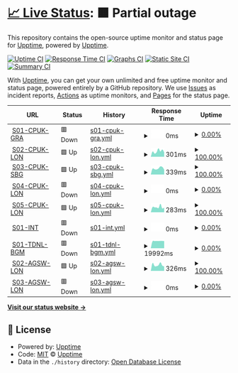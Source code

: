 # [📈 Live Status](https://uptime.cloud.clkpts.co.uk): <!--live status--> **🟧 Partial outage**

This repository contains the open-source uptime monitor and status page for [Upptime](https://upptime.js.org), powered by [Upptime](https://github.com/upptime/upptime).

[![Uptime CI](https://github.com/Clickpoints/uptime-monitoring/workflows/Uptime%20CI/badge.svg)](https://github.com/Clickpoints/uptime-monitoring/actions?query=workflow%3A%22Uptime+CI%22)
[![Response Time CI](https://github.com/Clickpoints/uptime-monitoring/workflows/Response%20Time%20CI/badge.svg)](https://github.com/Clickpoints/uptime-monitoring/actions?query=workflow%3A%22Response+Time+CI%22)
[![Graphs CI](https://github.com/Clickpoints/uptime-monitoring/workflows/Graphs%20CI/badge.svg)](https://github.com/Clickpoints/uptime-monitoring/actions?query=workflow%3A%22Graphs+CI%22)
[![Static Site CI](https://github.com/Clickpoints/uptime-monitoring/workflows/Static%20Site%20CI/badge.svg)](https://github.com/Clickpoints/uptime-monitoring/actions?query=workflow%3A%22Static+Site+CI%22)
[![Summary CI](https://github.com/Clickpoints/uptime-monitoring/workflows/Summary%20CI/badge.svg)](https://github.com/Clickpoints/uptime-monitoring/actions?query=workflow%3A%22Summary+CI%22)

With [Upptime](https://upptime.js.org), you can get your own unlimited and free uptime monitor and status page, powered entirely by a GitHub repository. We use [Issues](https://github.com/upptime/upptime/issues) as incident reports, [Actions](https://github.com/Clickpoints/uptime-monitoring/actions) as uptime monitors, and [Pages](https://uptime.cloud.clkpts.co.uk) for the status page.

<!--start: status pages-->
<!-- This summary is generated by Upptime (https://github.com/upptime/upptime) -->
<!-- Do not edit this manually, your changes will be overwritten -->
<!-- prettier-ignore -->
| URL | Status | History | Response Time | Uptime |
| --- | ------ | ------- | ------------- | ------ |
| <img alt="" src="https://icons.duckduckgo.com/ip3/s01.cloud.clkpts.uk.ico" height="13"> [S01-CPUK-GRA](http://s01.cloud.clkpts.uk) | 🟥 Down | [s01-cpuk-gra.yml](https://github.com/Clickpoints/uptime-monitoring/commits/HEAD/history/s01-cpuk-gra.yml) | <details><summary><img alt="Response time graph" src="./graphs/s01-cpuk-gra/response-time-week.png" height="20"> 0ms</summary><br><a href="https://uptime.cloud.clkpts.co.uk/history/s01-cpuk-gra"><img alt="Response time 93" src="https://img.shields.io/endpoint?url=https%3A%2F%2Fraw.githubusercontent.com%2FClickpoints%2Fuptime-monitoring%2FHEAD%2Fapi%2Fs01-cpuk-gra%2Fresponse-time.json"></a><br><a href="https://uptime.cloud.clkpts.co.uk/history/s01-cpuk-gra"><img alt="24-hour response time 0" src="https://img.shields.io/endpoint?url=https%3A%2F%2Fraw.githubusercontent.com%2FClickpoints%2Fuptime-monitoring%2FHEAD%2Fapi%2Fs01-cpuk-gra%2Fresponse-time-day.json"></a><br><a href="https://uptime.cloud.clkpts.co.uk/history/s01-cpuk-gra"><img alt="7-day response time 0" src="https://img.shields.io/endpoint?url=https%3A%2F%2Fraw.githubusercontent.com%2FClickpoints%2Fuptime-monitoring%2FHEAD%2Fapi%2Fs01-cpuk-gra%2Fresponse-time-week.json"></a><br><a href="https://uptime.cloud.clkpts.co.uk/history/s01-cpuk-gra"><img alt="30-day response time 0" src="https://img.shields.io/endpoint?url=https%3A%2F%2Fraw.githubusercontent.com%2FClickpoints%2Fuptime-monitoring%2FHEAD%2Fapi%2Fs01-cpuk-gra%2Fresponse-time-month.json"></a><br><a href="https://uptime.cloud.clkpts.co.uk/history/s01-cpuk-gra"><img alt="1-year response time 93" src="https://img.shields.io/endpoint?url=https%3A%2F%2Fraw.githubusercontent.com%2FClickpoints%2Fuptime-monitoring%2FHEAD%2Fapi%2Fs01-cpuk-gra%2Fresponse-time-year.json"></a></details> | <details><summary><a href="https://uptime.cloud.clkpts.co.uk/history/s01-cpuk-gra">0.00%</a></summary><a href="https://uptime.cloud.clkpts.co.uk/history/s01-cpuk-gra"><img alt="All-time uptime 66.05%" src="https://img.shields.io/endpoint?url=https%3A%2F%2Fraw.githubusercontent.com%2FClickpoints%2Fuptime-monitoring%2FHEAD%2Fapi%2Fs01-cpuk-gra%2Fuptime.json"></a><br><a href="https://uptime.cloud.clkpts.co.uk/history/s01-cpuk-gra"><img alt="24-hour uptime 0.00%" src="https://img.shields.io/endpoint?url=https%3A%2F%2Fraw.githubusercontent.com%2FClickpoints%2Fuptime-monitoring%2FHEAD%2Fapi%2Fs01-cpuk-gra%2Fuptime-day.json"></a><br><a href="https://uptime.cloud.clkpts.co.uk/history/s01-cpuk-gra"><img alt="7-day uptime 0.00%" src="https://img.shields.io/endpoint?url=https%3A%2F%2Fraw.githubusercontent.com%2FClickpoints%2Fuptime-monitoring%2FHEAD%2Fapi%2Fs01-cpuk-gra%2Fuptime-week.json"></a><br><a href="https://uptime.cloud.clkpts.co.uk/history/s01-cpuk-gra"><img alt="30-day uptime 0.00%" src="https://img.shields.io/endpoint?url=https%3A%2F%2Fraw.githubusercontent.com%2FClickpoints%2Fuptime-monitoring%2FHEAD%2Fapi%2Fs01-cpuk-gra%2Fuptime-month.json"></a><br><a href="https://uptime.cloud.clkpts.co.uk/history/s01-cpuk-gra"><img alt="1-year uptime 28.88%" src="https://img.shields.io/endpoint?url=https%3A%2F%2Fraw.githubusercontent.com%2FClickpoints%2Fuptime-monitoring%2FHEAD%2Fapi%2Fs01-cpuk-gra%2Fuptime-year.json"></a></details>
| <img alt="" src="https://icons.duckduckgo.com/ip3/s02.cloud.clkpts.uk.ico" height="13"> [S02-CPUK-LON](http://s02.cloud.clkpts.uk) | 🟩 Up | [s02-cpuk-lon.yml](https://github.com/Clickpoints/uptime-monitoring/commits/HEAD/history/s02-cpuk-lon.yml) | <details><summary><img alt="Response time graph" src="./graphs/s02-cpuk-lon/response-time-week.png" height="20"> 301ms</summary><br><a href="https://uptime.cloud.clkpts.co.uk/history/s02-cpuk-lon"><img alt="Response time 264" src="https://img.shields.io/endpoint?url=https%3A%2F%2Fraw.githubusercontent.com%2FClickpoints%2Fuptime-monitoring%2FHEAD%2Fapi%2Fs02-cpuk-lon%2Fresponse-time.json"></a><br><a href="https://uptime.cloud.clkpts.co.uk/history/s02-cpuk-lon"><img alt="24-hour response time 244" src="https://img.shields.io/endpoint?url=https%3A%2F%2Fraw.githubusercontent.com%2FClickpoints%2Fuptime-monitoring%2FHEAD%2Fapi%2Fs02-cpuk-lon%2Fresponse-time-day.json"></a><br><a href="https://uptime.cloud.clkpts.co.uk/history/s02-cpuk-lon"><img alt="7-day response time 301" src="https://img.shields.io/endpoint?url=https%3A%2F%2Fraw.githubusercontent.com%2FClickpoints%2Fuptime-monitoring%2FHEAD%2Fapi%2Fs02-cpuk-lon%2Fresponse-time-week.json"></a><br><a href="https://uptime.cloud.clkpts.co.uk/history/s02-cpuk-lon"><img alt="30-day response time 281" src="https://img.shields.io/endpoint?url=https%3A%2F%2Fraw.githubusercontent.com%2FClickpoints%2Fuptime-monitoring%2FHEAD%2Fapi%2Fs02-cpuk-lon%2Fresponse-time-month.json"></a><br><a href="https://uptime.cloud.clkpts.co.uk/history/s02-cpuk-lon"><img alt="1-year response time 268" src="https://img.shields.io/endpoint?url=https%3A%2F%2Fraw.githubusercontent.com%2FClickpoints%2Fuptime-monitoring%2FHEAD%2Fapi%2Fs02-cpuk-lon%2Fresponse-time-year.json"></a></details> | <details><summary><a href="https://uptime.cloud.clkpts.co.uk/history/s02-cpuk-lon">100.00%</a></summary><a href="https://uptime.cloud.clkpts.co.uk/history/s02-cpuk-lon"><img alt="All-time uptime 41.74%" src="https://img.shields.io/endpoint?url=https%3A%2F%2Fraw.githubusercontent.com%2FClickpoints%2Fuptime-monitoring%2FHEAD%2Fapi%2Fs02-cpuk-lon%2Fuptime.json"></a><br><a href="https://uptime.cloud.clkpts.co.uk/history/s02-cpuk-lon"><img alt="24-hour uptime 100.00%" src="https://img.shields.io/endpoint?url=https%3A%2F%2Fraw.githubusercontent.com%2FClickpoints%2Fuptime-monitoring%2FHEAD%2Fapi%2Fs02-cpuk-lon%2Fuptime-day.json"></a><br><a href="https://uptime.cloud.clkpts.co.uk/history/s02-cpuk-lon"><img alt="7-day uptime 100.00%" src="https://img.shields.io/endpoint?url=https%3A%2F%2Fraw.githubusercontent.com%2FClickpoints%2Fuptime-monitoring%2FHEAD%2Fapi%2Fs02-cpuk-lon%2Fuptime-week.json"></a><br><a href="https://uptime.cloud.clkpts.co.uk/history/s02-cpuk-lon"><img alt="30-day uptime 75.87%" src="https://img.shields.io/endpoint?url=https%3A%2F%2Fraw.githubusercontent.com%2FClickpoints%2Fuptime-monitoring%2FHEAD%2Fapi%2Fs02-cpuk-lon%2Fuptime-month.json"></a><br><a href="https://uptime.cloud.clkpts.co.uk/history/s02-cpuk-lon"><img alt="1-year uptime 6.64%" src="https://img.shields.io/endpoint?url=https%3A%2F%2Fraw.githubusercontent.com%2FClickpoints%2Fuptime-monitoring%2FHEAD%2Fapi%2Fs02-cpuk-lon%2Fuptime-year.json"></a></details>
| <img alt="" src="https://icons.duckduckgo.com/ip3/s03.cloud.clkpts.co.uk.ico" height="13"> [S03-CPUK-SBG](http://s03.cloud.clkpts.co.uk) | 🟩 Up | [s03-cpuk-sbg.yml](https://github.com/Clickpoints/uptime-monitoring/commits/HEAD/history/s03-cpuk-sbg.yml) | <details><summary><img alt="Response time graph" src="./graphs/s03-cpuk-sbg/response-time-week.png" height="20"> 339ms</summary><br><a href="https://uptime.cloud.clkpts.co.uk/history/s03-cpuk-sbg"><img alt="Response time 304" src="https://img.shields.io/endpoint?url=https%3A%2F%2Fraw.githubusercontent.com%2FClickpoints%2Fuptime-monitoring%2FHEAD%2Fapi%2Fs03-cpuk-sbg%2Fresponse-time.json"></a><br><a href="https://uptime.cloud.clkpts.co.uk/history/s03-cpuk-sbg"><img alt="24-hour response time 269" src="https://img.shields.io/endpoint?url=https%3A%2F%2Fraw.githubusercontent.com%2FClickpoints%2Fuptime-monitoring%2FHEAD%2Fapi%2Fs03-cpuk-sbg%2Fresponse-time-day.json"></a><br><a href="https://uptime.cloud.clkpts.co.uk/history/s03-cpuk-sbg"><img alt="7-day response time 339" src="https://img.shields.io/endpoint?url=https%3A%2F%2Fraw.githubusercontent.com%2FClickpoints%2Fuptime-monitoring%2FHEAD%2Fapi%2Fs03-cpuk-sbg%2Fresponse-time-week.json"></a><br><a href="https://uptime.cloud.clkpts.co.uk/history/s03-cpuk-sbg"><img alt="30-day response time 328" src="https://img.shields.io/endpoint?url=https%3A%2F%2Fraw.githubusercontent.com%2FClickpoints%2Fuptime-monitoring%2FHEAD%2Fapi%2Fs03-cpuk-sbg%2Fresponse-time-month.json"></a><br><a href="https://uptime.cloud.clkpts.co.uk/history/s03-cpuk-sbg"><img alt="1-year response time 314" src="https://img.shields.io/endpoint?url=https%3A%2F%2Fraw.githubusercontent.com%2FClickpoints%2Fuptime-monitoring%2FHEAD%2Fapi%2Fs03-cpuk-sbg%2Fresponse-time-year.json"></a></details> | <details><summary><a href="https://uptime.cloud.clkpts.co.uk/history/s03-cpuk-sbg">100.00%</a></summary><a href="https://uptime.cloud.clkpts.co.uk/history/s03-cpuk-sbg"><img alt="All-time uptime 99.99%" src="https://img.shields.io/endpoint?url=https%3A%2F%2Fraw.githubusercontent.com%2FClickpoints%2Fuptime-monitoring%2FHEAD%2Fapi%2Fs03-cpuk-sbg%2Fuptime.json"></a><br><a href="https://uptime.cloud.clkpts.co.uk/history/s03-cpuk-sbg"><img alt="24-hour uptime 100.00%" src="https://img.shields.io/endpoint?url=https%3A%2F%2Fraw.githubusercontent.com%2FClickpoints%2Fuptime-monitoring%2FHEAD%2Fapi%2Fs03-cpuk-sbg%2Fuptime-day.json"></a><br><a href="https://uptime.cloud.clkpts.co.uk/history/s03-cpuk-sbg"><img alt="7-day uptime 100.00%" src="https://img.shields.io/endpoint?url=https%3A%2F%2Fraw.githubusercontent.com%2FClickpoints%2Fuptime-monitoring%2FHEAD%2Fapi%2Fs03-cpuk-sbg%2Fuptime-week.json"></a><br><a href="https://uptime.cloud.clkpts.co.uk/history/s03-cpuk-sbg"><img alt="30-day uptime 100.00%" src="https://img.shields.io/endpoint?url=https%3A%2F%2Fraw.githubusercontent.com%2FClickpoints%2Fuptime-monitoring%2FHEAD%2Fapi%2Fs03-cpuk-sbg%2Fuptime-month.json"></a><br><a href="https://uptime.cloud.clkpts.co.uk/history/s03-cpuk-sbg"><img alt="1-year uptime 99.99%" src="https://img.shields.io/endpoint?url=https%3A%2F%2Fraw.githubusercontent.com%2FClickpoints%2Fuptime-monitoring%2FHEAD%2Fapi%2Fs03-cpuk-sbg%2Fuptime-year.json"></a></details>
| <img alt="" src="https://icons.duckduckgo.com/ip3/s04.cloud.clkpts.co.uk.ico" height="13"> [S04-CPUK-LON](http://s04.cloud.clkpts.co.uk) | 🟥 Down | [s04-cpuk-lon.yml](https://github.com/Clickpoints/uptime-monitoring/commits/HEAD/history/s04-cpuk-lon.yml) | <details><summary><img alt="Response time graph" src="./graphs/s04-cpuk-lon/response-time-week.png" height="20"> 0ms</summary><br><a href="https://uptime.cloud.clkpts.co.uk/history/s04-cpuk-lon"><img alt="Response time 0" src="https://img.shields.io/endpoint?url=https%3A%2F%2Fraw.githubusercontent.com%2FClickpoints%2Fuptime-monitoring%2FHEAD%2Fapi%2Fs04-cpuk-lon%2Fresponse-time.json"></a><br><a href="https://uptime.cloud.clkpts.co.uk/history/s04-cpuk-lon"><img alt="24-hour response time 0" src="https://img.shields.io/endpoint?url=https%3A%2F%2Fraw.githubusercontent.com%2FClickpoints%2Fuptime-monitoring%2FHEAD%2Fapi%2Fs04-cpuk-lon%2Fresponse-time-day.json"></a><br><a href="https://uptime.cloud.clkpts.co.uk/history/s04-cpuk-lon"><img alt="7-day response time 0" src="https://img.shields.io/endpoint?url=https%3A%2F%2Fraw.githubusercontent.com%2FClickpoints%2Fuptime-monitoring%2FHEAD%2Fapi%2Fs04-cpuk-lon%2Fresponse-time-week.json"></a><br><a href="https://uptime.cloud.clkpts.co.uk/history/s04-cpuk-lon"><img alt="30-day response time 0" src="https://img.shields.io/endpoint?url=https%3A%2F%2Fraw.githubusercontent.com%2FClickpoints%2Fuptime-monitoring%2FHEAD%2Fapi%2Fs04-cpuk-lon%2Fresponse-time-month.json"></a><br><a href="https://uptime.cloud.clkpts.co.uk/history/s04-cpuk-lon"><img alt="1-year response time 0" src="https://img.shields.io/endpoint?url=https%3A%2F%2Fraw.githubusercontent.com%2FClickpoints%2Fuptime-monitoring%2FHEAD%2Fapi%2Fs04-cpuk-lon%2Fresponse-time-year.json"></a></details> | <details><summary><a href="https://uptime.cloud.clkpts.co.uk/history/s04-cpuk-lon">0.00%</a></summary><a href="https://uptime.cloud.clkpts.co.uk/history/s04-cpuk-lon"><img alt="All-time uptime 0.00%" src="https://img.shields.io/endpoint?url=https%3A%2F%2Fraw.githubusercontent.com%2FClickpoints%2Fuptime-monitoring%2FHEAD%2Fapi%2Fs04-cpuk-lon%2Fuptime.json"></a><br><a href="https://uptime.cloud.clkpts.co.uk/history/s04-cpuk-lon"><img alt="24-hour uptime 0.00%" src="https://img.shields.io/endpoint?url=https%3A%2F%2Fraw.githubusercontent.com%2FClickpoints%2Fuptime-monitoring%2FHEAD%2Fapi%2Fs04-cpuk-lon%2Fuptime-day.json"></a><br><a href="https://uptime.cloud.clkpts.co.uk/history/s04-cpuk-lon"><img alt="7-day uptime 0.00%" src="https://img.shields.io/endpoint?url=https%3A%2F%2Fraw.githubusercontent.com%2FClickpoints%2Fuptime-monitoring%2FHEAD%2Fapi%2Fs04-cpuk-lon%2Fuptime-week.json"></a><br><a href="https://uptime.cloud.clkpts.co.uk/history/s04-cpuk-lon"><img alt="30-day uptime 0.00%" src="https://img.shields.io/endpoint?url=https%3A%2F%2Fraw.githubusercontent.com%2FClickpoints%2Fuptime-monitoring%2FHEAD%2Fapi%2Fs04-cpuk-lon%2Fuptime-month.json"></a><br><a href="https://uptime.cloud.clkpts.co.uk/history/s04-cpuk-lon"><img alt="1-year uptime 0.00%" src="https://img.shields.io/endpoint?url=https%3A%2F%2Fraw.githubusercontent.com%2FClickpoints%2Fuptime-monitoring%2FHEAD%2Fapi%2Fs04-cpuk-lon%2Fuptime-year.json"></a></details>
| <img alt="" src="https://icons.duckduckgo.com/ip3/s05.cloud.clkpts.co.uk.ico" height="13"> [S05-CPUK-LON](http://s05.cloud.clkpts.co.uk) | 🟩 Up | [s05-cpuk-lon.yml](https://github.com/Clickpoints/uptime-monitoring/commits/HEAD/history/s05-cpuk-lon.yml) | <details><summary><img alt="Response time graph" src="./graphs/s05-cpuk-lon/response-time-week.png" height="20"> 283ms</summary><br><a href="https://uptime.cloud.clkpts.co.uk/history/s05-cpuk-lon"><img alt="Response time 257" src="https://img.shields.io/endpoint?url=https%3A%2F%2Fraw.githubusercontent.com%2FClickpoints%2Fuptime-monitoring%2FHEAD%2Fapi%2Fs05-cpuk-lon%2Fresponse-time.json"></a><br><a href="https://uptime.cloud.clkpts.co.uk/history/s05-cpuk-lon"><img alt="24-hour response time 254" src="https://img.shields.io/endpoint?url=https%3A%2F%2Fraw.githubusercontent.com%2FClickpoints%2Fuptime-monitoring%2FHEAD%2Fapi%2Fs05-cpuk-lon%2Fresponse-time-day.json"></a><br><a href="https://uptime.cloud.clkpts.co.uk/history/s05-cpuk-lon"><img alt="7-day response time 283" src="https://img.shields.io/endpoint?url=https%3A%2F%2Fraw.githubusercontent.com%2FClickpoints%2Fuptime-monitoring%2FHEAD%2Fapi%2Fs05-cpuk-lon%2Fresponse-time-week.json"></a><br><a href="https://uptime.cloud.clkpts.co.uk/history/s05-cpuk-lon"><img alt="30-day response time 268" src="https://img.shields.io/endpoint?url=https%3A%2F%2Fraw.githubusercontent.com%2FClickpoints%2Fuptime-monitoring%2FHEAD%2Fapi%2Fs05-cpuk-lon%2Fresponse-time-month.json"></a><br><a href="https://uptime.cloud.clkpts.co.uk/history/s05-cpuk-lon"><img alt="1-year response time 264" src="https://img.shields.io/endpoint?url=https%3A%2F%2Fraw.githubusercontent.com%2FClickpoints%2Fuptime-monitoring%2FHEAD%2Fapi%2Fs05-cpuk-lon%2Fresponse-time-year.json"></a></details> | <details><summary><a href="https://uptime.cloud.clkpts.co.uk/history/s05-cpuk-lon">100.00%</a></summary><a href="https://uptime.cloud.clkpts.co.uk/history/s05-cpuk-lon"><img alt="All-time uptime 100.00%" src="https://img.shields.io/endpoint?url=https%3A%2F%2Fraw.githubusercontent.com%2FClickpoints%2Fuptime-monitoring%2FHEAD%2Fapi%2Fs05-cpuk-lon%2Fuptime.json"></a><br><a href="https://uptime.cloud.clkpts.co.uk/history/s05-cpuk-lon"><img alt="24-hour uptime 100.00%" src="https://img.shields.io/endpoint?url=https%3A%2F%2Fraw.githubusercontent.com%2FClickpoints%2Fuptime-monitoring%2FHEAD%2Fapi%2Fs05-cpuk-lon%2Fuptime-day.json"></a><br><a href="https://uptime.cloud.clkpts.co.uk/history/s05-cpuk-lon"><img alt="7-day uptime 100.00%" src="https://img.shields.io/endpoint?url=https%3A%2F%2Fraw.githubusercontent.com%2FClickpoints%2Fuptime-monitoring%2FHEAD%2Fapi%2Fs05-cpuk-lon%2Fuptime-week.json"></a><br><a href="https://uptime.cloud.clkpts.co.uk/history/s05-cpuk-lon"><img alt="30-day uptime 100.00%" src="https://img.shields.io/endpoint?url=https%3A%2F%2Fraw.githubusercontent.com%2FClickpoints%2Fuptime-monitoring%2FHEAD%2Fapi%2Fs05-cpuk-lon%2Fuptime-month.json"></a><br><a href="https://uptime.cloud.clkpts.co.uk/history/s05-cpuk-lon"><img alt="1-year uptime 100.00%" src="https://img.shields.io/endpoint?url=https%3A%2F%2Fraw.githubusercontent.com%2FClickpoints%2Fuptime-monitoring%2FHEAD%2Fapi%2Fs05-cpuk-lon%2Fuptime-year.json"></a></details>
| <img alt="" src="https://icons.duckduckgo.com/ip3/s01.office.clkpts.co.uk.ico" height="13"> [S01-INT](http://s01.office.clkpts.co.uk/) | 🟥 Down | [s01-int.yml](https://github.com/Clickpoints/uptime-monitoring/commits/HEAD/history/s01-int.yml) | <details><summary><img alt="Response time graph" src="./graphs/s01-int/response-time-week.png" height="20"> 0ms</summary><br><a href="https://uptime.cloud.clkpts.co.uk/history/s01-int"><img alt="Response time 0" src="https://img.shields.io/endpoint?url=https%3A%2F%2Fraw.githubusercontent.com%2FClickpoints%2Fuptime-monitoring%2FHEAD%2Fapi%2Fs01-int%2Fresponse-time.json"></a><br><a href="https://uptime.cloud.clkpts.co.uk/history/s01-int"><img alt="24-hour response time 0" src="https://img.shields.io/endpoint?url=https%3A%2F%2Fraw.githubusercontent.com%2FClickpoints%2Fuptime-monitoring%2FHEAD%2Fapi%2Fs01-int%2Fresponse-time-day.json"></a><br><a href="https://uptime.cloud.clkpts.co.uk/history/s01-int"><img alt="7-day response time 0" src="https://img.shields.io/endpoint?url=https%3A%2F%2Fraw.githubusercontent.com%2FClickpoints%2Fuptime-monitoring%2FHEAD%2Fapi%2Fs01-int%2Fresponse-time-week.json"></a><br><a href="https://uptime.cloud.clkpts.co.uk/history/s01-int"><img alt="30-day response time 0" src="https://img.shields.io/endpoint?url=https%3A%2F%2Fraw.githubusercontent.com%2FClickpoints%2Fuptime-monitoring%2FHEAD%2Fapi%2Fs01-int%2Fresponse-time-month.json"></a><br><a href="https://uptime.cloud.clkpts.co.uk/history/s01-int"><img alt="1-year response time 0" src="https://img.shields.io/endpoint?url=https%3A%2F%2Fraw.githubusercontent.com%2FClickpoints%2Fuptime-monitoring%2FHEAD%2Fapi%2Fs01-int%2Fresponse-time-year.json"></a></details> | <details><summary><a href="https://uptime.cloud.clkpts.co.uk/history/s01-int">0.00%</a></summary><a href="https://uptime.cloud.clkpts.co.uk/history/s01-int"><img alt="All-time uptime 10.92%" src="https://img.shields.io/endpoint?url=https%3A%2F%2Fraw.githubusercontent.com%2FClickpoints%2Fuptime-monitoring%2FHEAD%2Fapi%2Fs01-int%2Fuptime.json"></a><br><a href="https://uptime.cloud.clkpts.co.uk/history/s01-int"><img alt="24-hour uptime 0.00%" src="https://img.shields.io/endpoint?url=https%3A%2F%2Fraw.githubusercontent.com%2FClickpoints%2Fuptime-monitoring%2FHEAD%2Fapi%2Fs01-int%2Fuptime-day.json"></a><br><a href="https://uptime.cloud.clkpts.co.uk/history/s01-int"><img alt="7-day uptime 0.00%" src="https://img.shields.io/endpoint?url=https%3A%2F%2Fraw.githubusercontent.com%2FClickpoints%2Fuptime-monitoring%2FHEAD%2Fapi%2Fs01-int%2Fuptime-week.json"></a><br><a href="https://uptime.cloud.clkpts.co.uk/history/s01-int"><img alt="30-day uptime 0.00%" src="https://img.shields.io/endpoint?url=https%3A%2F%2Fraw.githubusercontent.com%2FClickpoints%2Fuptime-monitoring%2FHEAD%2Fapi%2Fs01-int%2Fuptime-month.json"></a><br><a href="https://uptime.cloud.clkpts.co.uk/history/s01-int"><img alt="1-year uptime 0.00%" src="https://img.shields.io/endpoint?url=https%3A%2F%2Fraw.githubusercontent.com%2FClickpoints%2Fuptime-monitoring%2FHEAD%2Fapi%2Fs01-int%2Fuptime-year.json"></a></details>
| <img alt="" src="https://icons.duckduckgo.com/ip3/topdevelop.xyz.ico" height="13"> [S01-TDNL-BGM](https://topdevelop.xyz) | 🟥 Down | [s01-tdnl-bgm.yml](https://github.com/Clickpoints/uptime-monitoring/commits/HEAD/history/s01-tdnl-bgm.yml) | <details><summary><img alt="Response time graph" src="./graphs/s01-tdnl-bgm/response-time-week.png" height="20"> 19992ms</summary><br><a href="https://uptime.cloud.clkpts.co.uk/history/s01-tdnl-bgm"><img alt="Response time 2591" src="https://img.shields.io/endpoint?url=https%3A%2F%2Fraw.githubusercontent.com%2FClickpoints%2Fuptime-monitoring%2FHEAD%2Fapi%2Fs01-tdnl-bgm%2Fresponse-time.json"></a><br><a href="https://uptime.cloud.clkpts.co.uk/history/s01-tdnl-bgm"><img alt="24-hour response time 19750" src="https://img.shields.io/endpoint?url=https%3A%2F%2Fraw.githubusercontent.com%2FClickpoints%2Fuptime-monitoring%2FHEAD%2Fapi%2Fs01-tdnl-bgm%2Fresponse-time-day.json"></a><br><a href="https://uptime.cloud.clkpts.co.uk/history/s01-tdnl-bgm"><img alt="7-day response time 19992" src="https://img.shields.io/endpoint?url=https%3A%2F%2Fraw.githubusercontent.com%2FClickpoints%2Fuptime-monitoring%2FHEAD%2Fapi%2Fs01-tdnl-bgm%2Fresponse-time-week.json"></a><br><a href="https://uptime.cloud.clkpts.co.uk/history/s01-tdnl-bgm"><img alt="30-day response time 17601" src="https://img.shields.io/endpoint?url=https%3A%2F%2Fraw.githubusercontent.com%2FClickpoints%2Fuptime-monitoring%2FHEAD%2Fapi%2Fs01-tdnl-bgm%2Fresponse-time-month.json"></a><br><a href="https://uptime.cloud.clkpts.co.uk/history/s01-tdnl-bgm"><img alt="1-year response time 2591" src="https://img.shields.io/endpoint?url=https%3A%2F%2Fraw.githubusercontent.com%2FClickpoints%2Fuptime-monitoring%2FHEAD%2Fapi%2Fs01-tdnl-bgm%2Fresponse-time-year.json"></a></details> | <details><summary><a href="https://uptime.cloud.clkpts.co.uk/history/s01-tdnl-bgm">0.00%</a></summary><a href="https://uptime.cloud.clkpts.co.uk/history/s01-tdnl-bgm"><img alt="All-time uptime 60.33%" src="https://img.shields.io/endpoint?url=https%3A%2F%2Fraw.githubusercontent.com%2FClickpoints%2Fuptime-monitoring%2FHEAD%2Fapi%2Fs01-tdnl-bgm%2Fuptime.json"></a><br><a href="https://uptime.cloud.clkpts.co.uk/history/s01-tdnl-bgm"><img alt="24-hour uptime 0.00%" src="https://img.shields.io/endpoint?url=https%3A%2F%2Fraw.githubusercontent.com%2FClickpoints%2Fuptime-monitoring%2FHEAD%2Fapi%2Fs01-tdnl-bgm%2Fuptime-day.json"></a><br><a href="https://uptime.cloud.clkpts.co.uk/history/s01-tdnl-bgm"><img alt="7-day uptime 0.00%" src="https://img.shields.io/endpoint?url=https%3A%2F%2Fraw.githubusercontent.com%2FClickpoints%2Fuptime-monitoring%2FHEAD%2Fapi%2Fs01-tdnl-bgm%2Fuptime-week.json"></a><br><a href="https://uptime.cloud.clkpts.co.uk/history/s01-tdnl-bgm"><img alt="30-day uptime 0.00%" src="https://img.shields.io/endpoint?url=https%3A%2F%2Fraw.githubusercontent.com%2FClickpoints%2Fuptime-monitoring%2FHEAD%2Fapi%2Fs01-tdnl-bgm%2Fuptime-month.json"></a><br><a href="https://uptime.cloud.clkpts.co.uk/history/s01-tdnl-bgm"><img alt="1-year uptime 72.08%" src="https://img.shields.io/endpoint?url=https%3A%2F%2Fraw.githubusercontent.com%2FClickpoints%2Fuptime-monitoring%2FHEAD%2Fapi%2Fs01-tdnl-bgm%2Fuptime-year.json"></a></details>
| <img alt="" src="https://icons.duckduckgo.com/ip3/s02.all-green.co.uk.ico" height="13"> [S02-AGSW-LON](http://s02.all-green.co.uk) | 🟩 Up | [s02-agsw-lon.yml](https://github.com/Clickpoints/uptime-monitoring/commits/HEAD/history/s02-agsw-lon.yml) | <details><summary><img alt="Response time graph" src="./graphs/s02-agsw-lon/response-time-week.png" height="20"> 326ms</summary><br><a href="https://uptime.cloud.clkpts.co.uk/history/s02-agsw-lon"><img alt="Response time 348" src="https://img.shields.io/endpoint?url=https%3A%2F%2Fraw.githubusercontent.com%2FClickpoints%2Fuptime-monitoring%2FHEAD%2Fapi%2Fs02-agsw-lon%2Fresponse-time.json"></a><br><a href="https://uptime.cloud.clkpts.co.uk/history/s02-agsw-lon"><img alt="24-hour response time 248" src="https://img.shields.io/endpoint?url=https%3A%2F%2Fraw.githubusercontent.com%2FClickpoints%2Fuptime-monitoring%2FHEAD%2Fapi%2Fs02-agsw-lon%2Fresponse-time-day.json"></a><br><a href="https://uptime.cloud.clkpts.co.uk/history/s02-agsw-lon"><img alt="7-day response time 326" src="https://img.shields.io/endpoint?url=https%3A%2F%2Fraw.githubusercontent.com%2FClickpoints%2Fuptime-monitoring%2FHEAD%2Fapi%2Fs02-agsw-lon%2Fresponse-time-week.json"></a><br><a href="https://uptime.cloud.clkpts.co.uk/history/s02-agsw-lon"><img alt="30-day response time 325" src="https://img.shields.io/endpoint?url=https%3A%2F%2Fraw.githubusercontent.com%2FClickpoints%2Fuptime-monitoring%2FHEAD%2Fapi%2Fs02-agsw-lon%2Fresponse-time-month.json"></a><br><a href="https://uptime.cloud.clkpts.co.uk/history/s02-agsw-lon"><img alt="1-year response time 296" src="https://img.shields.io/endpoint?url=https%3A%2F%2Fraw.githubusercontent.com%2FClickpoints%2Fuptime-monitoring%2FHEAD%2Fapi%2Fs02-agsw-lon%2Fresponse-time-year.json"></a></details> | <details><summary><a href="https://uptime.cloud.clkpts.co.uk/history/s02-agsw-lon">100.00%</a></summary><a href="https://uptime.cloud.clkpts.co.uk/history/s02-agsw-lon"><img alt="All-time uptime 99.92%" src="https://img.shields.io/endpoint?url=https%3A%2F%2Fraw.githubusercontent.com%2FClickpoints%2Fuptime-monitoring%2FHEAD%2Fapi%2Fs02-agsw-lon%2Fuptime.json"></a><br><a href="https://uptime.cloud.clkpts.co.uk/history/s02-agsw-lon"><img alt="24-hour uptime 100.00%" src="https://img.shields.io/endpoint?url=https%3A%2F%2Fraw.githubusercontent.com%2FClickpoints%2Fuptime-monitoring%2FHEAD%2Fapi%2Fs02-agsw-lon%2Fuptime-day.json"></a><br><a href="https://uptime.cloud.clkpts.co.uk/history/s02-agsw-lon"><img alt="7-day uptime 100.00%" src="https://img.shields.io/endpoint?url=https%3A%2F%2Fraw.githubusercontent.com%2FClickpoints%2Fuptime-monitoring%2FHEAD%2Fapi%2Fs02-agsw-lon%2Fuptime-week.json"></a><br><a href="https://uptime.cloud.clkpts.co.uk/history/s02-agsw-lon"><img alt="30-day uptime 100.00%" src="https://img.shields.io/endpoint?url=https%3A%2F%2Fraw.githubusercontent.com%2FClickpoints%2Fuptime-monitoring%2FHEAD%2Fapi%2Fs02-agsw-lon%2Fuptime-month.json"></a><br><a href="https://uptime.cloud.clkpts.co.uk/history/s02-agsw-lon"><img alt="1-year uptime 99.84%" src="https://img.shields.io/endpoint?url=https%3A%2F%2Fraw.githubusercontent.com%2FClickpoints%2Fuptime-monitoring%2FHEAD%2Fapi%2Fs02-agsw-lon%2Fuptime-year.json"></a></details>
| <img alt="" src="https://icons.duckduckgo.com/ip3/s03.all-green.co.uk.ico" height="13"> [S03-AGSW-LON](http://s03.all-green.co.uk) | 🟥 Down | [s03-agsw-lon.yml](https://github.com/Clickpoints/uptime-monitoring/commits/HEAD/history/s03-agsw-lon.yml) | <details><summary><img alt="Response time graph" src="./graphs/s03-agsw-lon/response-time-week.png" height="20"> 0ms</summary><br><a href="https://uptime.cloud.clkpts.co.uk/history/s03-agsw-lon"><img alt="Response time 279" src="https://img.shields.io/endpoint?url=https%3A%2F%2Fraw.githubusercontent.com%2FClickpoints%2Fuptime-monitoring%2FHEAD%2Fapi%2Fs03-agsw-lon%2Fresponse-time.json"></a><br><a href="https://uptime.cloud.clkpts.co.uk/history/s03-agsw-lon"><img alt="24-hour response time 0" src="https://img.shields.io/endpoint?url=https%3A%2F%2Fraw.githubusercontent.com%2FClickpoints%2Fuptime-monitoring%2FHEAD%2Fapi%2Fs03-agsw-lon%2Fresponse-time-day.json"></a><br><a href="https://uptime.cloud.clkpts.co.uk/history/s03-agsw-lon"><img alt="7-day response time 0" src="https://img.shields.io/endpoint?url=https%3A%2F%2Fraw.githubusercontent.com%2FClickpoints%2Fuptime-monitoring%2FHEAD%2Fapi%2Fs03-agsw-lon%2Fresponse-time-week.json"></a><br><a href="https://uptime.cloud.clkpts.co.uk/history/s03-agsw-lon"><img alt="30-day response time 0" src="https://img.shields.io/endpoint?url=https%3A%2F%2Fraw.githubusercontent.com%2FClickpoints%2Fuptime-monitoring%2FHEAD%2Fapi%2Fs03-agsw-lon%2Fresponse-time-month.json"></a><br><a href="https://uptime.cloud.clkpts.co.uk/history/s03-agsw-lon"><img alt="1-year response time 289" src="https://img.shields.io/endpoint?url=https%3A%2F%2Fraw.githubusercontent.com%2FClickpoints%2Fuptime-monitoring%2FHEAD%2Fapi%2Fs03-agsw-lon%2Fresponse-time-year.json"></a></details> | <details><summary><a href="https://uptime.cloud.clkpts.co.uk/history/s03-agsw-lon">0.00%</a></summary><a href="https://uptime.cloud.clkpts.co.uk/history/s03-agsw-lon"><img alt="All-time uptime 91.89%" src="https://img.shields.io/endpoint?url=https%3A%2F%2Fraw.githubusercontent.com%2FClickpoints%2Fuptime-monitoring%2FHEAD%2Fapi%2Fs03-agsw-lon%2Fuptime.json"></a><br><a href="https://uptime.cloud.clkpts.co.uk/history/s03-agsw-lon"><img alt="24-hour uptime 0.00%" src="https://img.shields.io/endpoint?url=https%3A%2F%2Fraw.githubusercontent.com%2FClickpoints%2Fuptime-monitoring%2FHEAD%2Fapi%2Fs03-agsw-lon%2Fuptime-day.json"></a><br><a href="https://uptime.cloud.clkpts.co.uk/history/s03-agsw-lon"><img alt="7-day uptime 0.00%" src="https://img.shields.io/endpoint?url=https%3A%2F%2Fraw.githubusercontent.com%2FClickpoints%2Fuptime-monitoring%2FHEAD%2Fapi%2Fs03-agsw-lon%2Fuptime-week.json"></a><br><a href="https://uptime.cloud.clkpts.co.uk/history/s03-agsw-lon"><img alt="30-day uptime 0.00%" src="https://img.shields.io/endpoint?url=https%3A%2F%2Fraw.githubusercontent.com%2FClickpoints%2Fuptime-monitoring%2FHEAD%2Fapi%2Fs03-agsw-lon%2Fuptime-month.json"></a><br><a href="https://uptime.cloud.clkpts.co.uk/history/s03-agsw-lon"><img alt="1-year uptime 83.35%" src="https://img.shields.io/endpoint?url=https%3A%2F%2Fraw.githubusercontent.com%2FClickpoints%2Fuptime-monitoring%2FHEAD%2Fapi%2Fs03-agsw-lon%2Fuptime-year.json"></a></details>

<!--end: status pages-->

[**Visit our status website →**](https://uptime.cloud.clkpts.co.uk)

## 📄 License

- Powered by: [Upptime](https://github.com/upptime/upptime)
- Code: [MIT](./LICENSE) © [Upptime](https://upptime.js.org)
- Data in the `./history` directory: [Open Database License](https://opendatacommons.org/licenses/odbl/1-0/)
